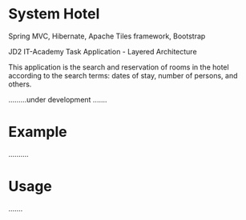 # System Hotel 
 Spring MVC, Hibernate,  Apache Tiles framework, Bootstrap
 
JD2 IT-Academy Task Application - Layered Architecture

This application is the search and reservation of rooms in the hotel according
 to the search terms: dates of stay, number of persons, and others.
 
 
 
 
 .........under development
 ....... 

 # Example
 ..........
 
  # Usage
.......